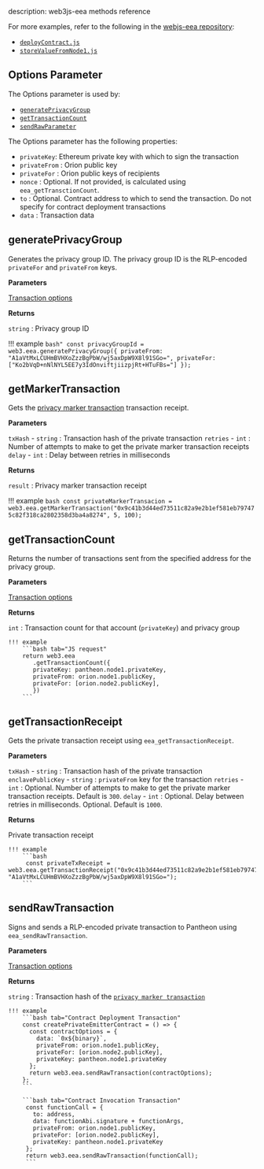 description: web3js-eea methods reference
<!--- END of page meta data -->

For more examples, refer to the following in the [webjs-eea repository](https://github.com/PegaSysEng/web3js-eea):

* [`deployContract.js`](https://github.com/PegaSysEng/web3js-eea/blob/master/example/multiNodeExample/deployContract.js)
* [`storeValueFromNode1.js`](https://github.com/PegaSysEng/web3js-eea/blob/master/example/multiNodeExample/storeValueFromNode1.js)

## Options Parameter 

The Options parameter is used by: 

* [`generatePrivacyGroup`](#generateprivacygroup)
* [`getTransactionCount`](#gettransactioncount)
* [`sendRawParameter`](#sendrawtransaction)

The Options parameter has the following properties: 

* `privateKey`: Ethereum private key with which to sign the transaction
* `privateFrom` : Orion public key
* `privateFor` : Orion public keys of recipients
* `nonce` : Optional. If not provided, is calculated using `eea_getTransctionCount`.
* `to` : Optional. Contract address to which to send the transaction. Do not specify for contract deployment transactions
* `data` : Transaction data

## generatePrivacyGroup
    
Generates the privacy group ID. The privacy group ID is the RLP-encoded `privateFor` and `privateFrom` keys.
    
**Parameters**
    
[Transaction options](#options-parameter)
    
**Returns**
    
`string` : Privacy group ID 

!!! example
    ```bash"
    const privacyGroupId = web3.eea.generatePrivacyGroup({
      privateFrom: "A1aVtMxLCUHmBVHXoZzzBgPbW/wj5axDpW9X8l91SGo=",
      privateFor: ["Ko2bVqD+nNlNYL5EE7y3IdOnviftjiizpjRt+HTuFBs="]
    });
    ```

## getMarkerTransaction

Gets the [privacy marker transaction](../Privacy/Private-Transaction-Processing.md) transaction receipt.

**Parameters**

`txHash` - `string` : Transaction hash of the private transaction
`retries` - `int` : Number of attempts to make to get the private marker transaction receipts 
`delay` - `int` : Delay between retries in milliseconds

**Returns**

`result` : Privacy marker transaction receipt 

!!! example
    ```bash
    const privateMarkerTransacion = web3.eea.getMarkerTransaction("0x9c41b3d44ed73511c82a9e2b1ef581eb797475c82f318ca2802358d3ba4a8274", 5, 100);
    ```
        
## getTransactionCount 

Returns the number of transactions sent from the specified address for the privacy group.

**Parameters**

[Transaction options](#options-parameter)

**Returns**

`int` : Transaction count for that account (`privateKey`) and privacy group

    !!! example
        ```bash tab="JS request"
        return web3.eea
           .getTransactionCount({
           privateKey: pantheon.node1.privateKey,
           privateFrom: orion.node1.publicKey,
           privateFor: [orion.node2.publicKey],
           })
        ```
        
## getTransactionReceipt 

Gets the private transaction receipt using `eea_getTransactionReceipt`.

**Parameters**

`txHash` - `string` : Transaction hash of the private transaction
`enclavePublicKey` - `string` : `privateFrom` key for the transaction 
`retries` - `int` : Optional. Number of attempts to make to get the private marker transaction receipts. Default is `300`. 
`delay` - `int` : Optional. Delay between retries in milliseconds. Optional. Default is `1000`.

**Returns**

Private transaction receipt 

    !!! example
        ```bash
         const privateTxReceipt = web3.eea.getTransactionReceipt("0x9c41b3d44ed73511c82a9e2b1ef581eb797475c82f318ca2802358d3ba4a8274", "A1aVtMxLCUHmBVHXoZzzBgPbW/wj5axDpW9X8l91SGo=");
        ```
    
## sendRawTransaction 

Signs and sends a RLP-encoded private transaction to Pantheon using `eea_sendRawTransaction`. 

**Parameters**

[Transaction options](#options-parameter)

**Returns**

`string` : Transaction hash of the [`privacy marker transaction`](../Privacy/Private-Transaction-Processing.md)   
    
    !!! example
        ```bash tab="Contract Deployment Transaction"
        const createPrivateEmitterContract = () => {
          const contractOptions = {
            data: `0x${binary}`,
            privateFrom: orion.node1.publicKey,
            privateFor: [orion.node2.publicKey],
            privateKey: pantheon.node1.privateKey
          };
          return web3.eea.sendRawTransaction(contractOptions);
        };
        ```
        
        ```bash tab="Contract Invocation Transaction"
         const functionCall = {
           to: address,
           data: functionAbi.signature + functionArgs,
           privateFrom: orion.node1.publicKey,
           privateFor: [orion.node2.publicKey],
           privateKey: pantheon.node1.privateKey
         };
         return web3.eea.sendRawTransaction(functionCall);
         ```
        